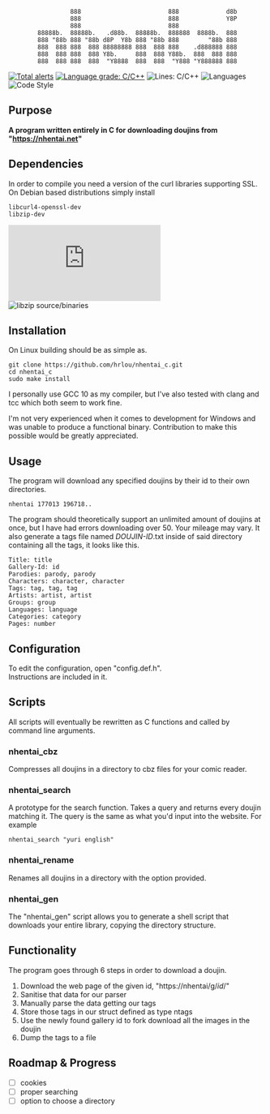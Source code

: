 <!-- https://onlineasciitools.com/convert-text-to-ascii-art -->
                     888                        888             d8b 
                     888                        888             Y8P 
                     888                        888                 
            88888b.  88888b.   .d88b.  88888b.  888888  8888b.  888 
            888 "88b 888 "88b d8P  Y8b 888 "88b 888        "88b 888 
            888  888 888  888 88888888 888  888 888    .d888888 888 
            888  888 888  888 Y8b.     888  888 Y88b.  888  888 888 
            888  888 888  888  "Y8888  888  888  "Y888 "Y888888 888 
          
          
          
                                                        
[![Total alerts](https://img.shields.io/lgtm/alerts/g/hrlou/nhentai_c.svg?logo=lgtm&logoWidth=18)](https://lgtm.com/projects/g/hrlou/nhentai_c/alerts/)
[![Language grade: C/C++](https://img.shields.io/lgtm/grade/cpp/g/hrlou/nhentai_c.svg?logo=lgtm&logoWidth=18)](https://lgtm.com/projects/g/hrlou/nhentai_c/context:cpp)
![Lines: C/C++](https://badgen.net/lgtm/lines/g/hrlou/nhentai_c/c)
![Languages](https://img.shields.io/badge/language-C-%23A8B9CC?logo=c)
![Code Style](https://badgen.net/badge/code%20style/K&R/f2a)

## Purpose
**A program written entirely in C for downloading doujins from "https://nhentai.net"**

## Dependencies
In order to compile you need a version of the curl libraries supporting SSL.
On Debian based distributions simply install 
```
libcurl4-openssl-dev
libzip-dev
```
![curl source/binaries](https://curl.se/download.html)  
![libzip source/binaries](https://libzip.org/download/)  


## Installation
On Linux building should be as simple as.
```
git clone https://github.com/hrlou/nhentai_c.git
cd nhentai_c
sudo make install
```
I personally use GCC 10 as my compiler, but I've also tested with clang and tcc which both seem to work fine.

I'm not very experienced when it comes to development for Windows and was unable to produce a functional binary.
Contribution to make this possible would be greatly appreciated.

## Usage
The program will download any specified doujins by their id to their own directories.
```
nhentai 177013 196718..
```
The program should theoretically support an unlimited amount of doujins at once, but I have had errors downloading over 50.
Your mileage may vary.
It also generate a tags file named *DOUJIN-ID*.txt inside of said directory containing all the tags, it looks like this.
```
Title: title
Gallery-Id: id
Parodies: parody, parody
Characters: character, character
Tags: tag, tag, tag
Artists: artist, artist
Groups: group
Languages: language
Categories: category
Pages: number
```

## Configuration
To edit the configuration, open "config.def.h".  
Instructions are included in it.

## Scripts
All scripts will eventually be rewritten as C functions and called by command line arguments.
### nhentai_cbz
Compresses all doujins in a directory to cbz files for your comic reader.
### nhentai_search
A prototype for the search function.
Takes a query and returns every doujin matching it.
The query is the same as what you'd input into the website.
For example
```
nhentai_search "yuri english"
```
### nhentai_rename
Renames all doujins in a directory with the option provided.
### nhentai_gen
The "nhentai_gen" script allows you to generate a shell script that downloads your entire library, copying the directory structure.   

## Functionality
The program goes through 6 steps in order to download a doujin.
1. Download the web page of the given id, "https://nhentai/g/*id*/"
2. Sanitise that data for our parser
3. Manually parse the data getting our tags
4. Store those tags in our struct defined as type ntags
5. Use the newly found gallery id to fork download all the images in the doujin
6. Dump the tags to a file

## Roadmap & Progress
- [ ] cookies
- [ ] proper searching
- [ ] option to choose a directory
